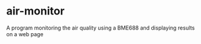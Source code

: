 # air-monitor
A program monitoring the air quality using a BME688 and displaying results on a web page
